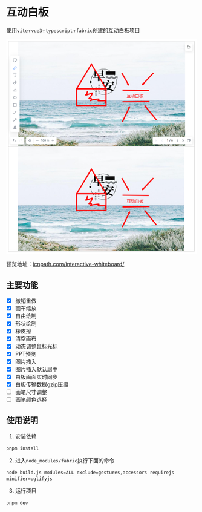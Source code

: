 # 互动白板

使用`vite`+`vue3`+`typescript`+`fabric`创建的互动白板项目

![](/example/demo.png)

预览地址：[icnpath.com/interactive-whiteboard/](icnpath.com/interactive-whiteboard/)

## 主要功能
- [x] 撤销重做
- [x] 画布缩放
- [x] 自由绘制
- [x] 形状绘制
- [x] 橡皮擦
- [x] 清空画布
- [x] 动态调整鼠标光标
- [x] PPT预览
- [x] 图片插入
- [x] 图片插入默认居中
- [x] 白板画面实时同步
- [x] 白板传输数据gzip压缩
- [ ] 画笔尺寸调整
- [ ] 画笔颜色选择

## 使用说明

1. 安装依赖
```
pnpm install
``` 

2. 进入`node_modules/fabric`执行下面的命令
```
node build.js modules=ALL exclude=gestures,accessors requirejs minifier=uglifyjs
```

3. 运行项目
```
pnpm dev
```